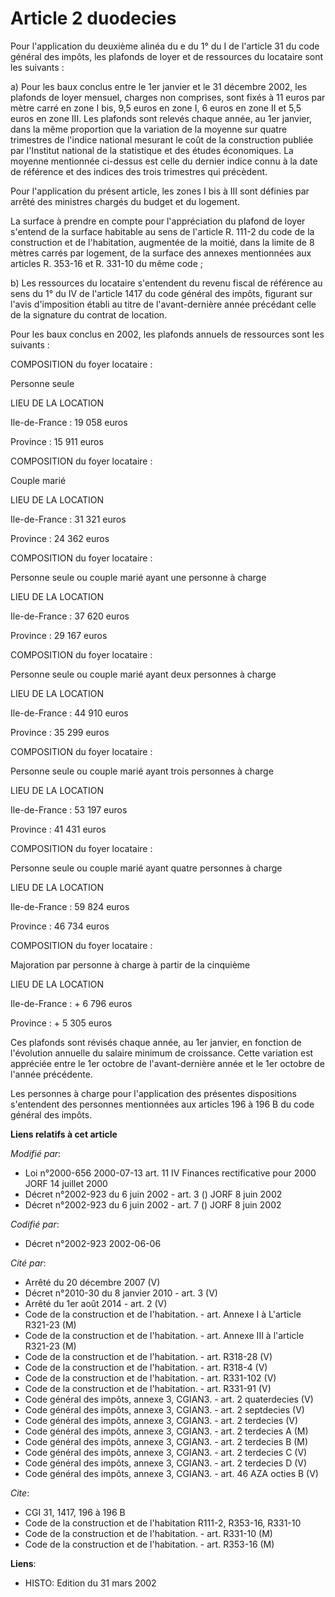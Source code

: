 # Article 2 duodecies

Pour l'application du deuxième alinéa du e du 1° du I de l'article 31 du code général des impôts, les plafonds de loyer et de
ressources du locataire sont les suivants :

a) Pour les baux conclus entre le 1er janvier et le 31 décembre 2002, les plafonds de loyer mensuel, charges non comprises,
sont fixés à 11 euros par mètre carré en zone I bis, 9,5 euros en zone I, 6 euros en zone II et 5,5 euros en zone III. Les
plafonds sont relevés chaque année, au 1er janvier, dans la même proportion que la variation de la moyenne sur quatre
trimestres de l'indice national mesurant le coût de la construction publiée par l'Institut national de la statistique et des
études économiques. La moyenne mentionnée ci-dessus est celle du dernier indice connu à la date de référence et des indices
des trois trimestres qui précèdent.

Pour l'application du présent article, les zones I bis à III sont définies par arrêté des ministres chargés du budget et du
logement.

La surface à prendre en compte pour l'appréciation du plafond de loyer s'entend de la surface habitable au sens de l'article
R. 111-2 du code de la construction et de l'habitation, augmentée de la moitié, dans la limite de 8 mètres carrés par
logement, de la surface des annexes mentionnées aux articles R. 353-16 et R. 331-10 du même code ;

b) Les ressources du locataire s'entendent du revenu fiscal de référence au sens du 1° du IV de l'article 1417 du code
général des impôts, figurant sur l'avis d'imposition établi au titre de l'avant-dernière année précédant celle de la
signature du contrat de location.

Pour les baux conclus en 2002, les plafonds annuels de ressources sont les suivants :

COMPOSITION du foyer locataire :

Personne seule

LIEU DE LA LOCATION

Ile-de-France : 19 058 euros

Province : 15 911 euros

COMPOSITION du foyer locataire :

Couple marié

LIEU DE LA LOCATION

Ile-de-France : 31 321 euros

Province : 24 362 euros

COMPOSITION du foyer locataire :

Personne seule ou couple marié ayant une personne à charge

LIEU DE LA LOCATION

Ile-de-France : 37 620 euros

Province : 29 167 euros

COMPOSITION du foyer locataire :

Personne seule ou couple marié ayant deux personnes à charge

LIEU DE LA LOCATION

Ile-de-France : 44 910 euros

Province : 35 299 euros

COMPOSITION du foyer locataire :

Personne seule ou couple marié ayant trois personnes à charge

LIEU DE LA LOCATION

Ile-de-France : 53 197 euros

Province : 41 431 euros

COMPOSITION du foyer locataire :

Personne seule ou couple marié ayant quatre personnes à charge

LIEU DE LA LOCATION

Ile-de-France : 59 824 euros

Province : 46 734 euros

COMPOSITION du foyer locataire :

Majoration par personne à charge à partir de la cinquième

LIEU DE LA LOCATION

Ile-de-France : + 6 796 euros

Province : + 5 305 euros

Ces plafonds sont révisés chaque année, au 1er janvier, en fonction de l'évolution annuelle du salaire minimum de croissance.
Cette variation est appréciée entre le 1er octobre de l'avant-dernière année et le 1er octobre de l'année précédente.

Les personnes à charge pour l'application des présentes dispositions s'entendent des personnes mentionnées aux articles 196 à
196 B du code général des impôts.

**Liens relatifs à cet article**

_Modifié par_:

  - Loi n°2000-656 2000-07-13 art. 11 IV Finances rectificative pour 2000 JORF 14 juillet 2000
  - Décret n°2002-923 du 6 juin 2002 - art. 3 () JORF 8 juin 2002
  - Décret n°2002-923 du 6 juin 2002 - art. 7 () JORF 8 juin 2002

_Codifié par_:

  - Décret n°2002-923 2002-06-06

_Cité par_:

  - Arrêté du 20 décembre 2007 (V)
  - Décret n°2010-30 du 8 janvier 2010 - art. 3 (V)
  - Arrêté du 1er août 2014 - art. 2 (V)
  - Code de la construction et de l'habitation. - art. Annexe I à L'article R321-23 (M)
  - Code de la construction et de l'habitation. - art. Annexe III à l'article R321-23 (M)
  - Code de la construction et de l'habitation. - art. R318-28 (V)
  - Code de la construction et de l'habitation. - art. R318-4 (V)
  - Code de la construction et de l'habitation. - art. R331-102 (V)
  - Code de la construction et de l'habitation. - art. R331-91 (V)
  - Code général des impôts, annexe 3, CGIAN3. - art. 2 quaterdecies (V)
  - Code général des impôts, annexe 3, CGIAN3. - art. 2 septdecies (V)
  - Code général des impôts, annexe 3, CGIAN3. - art. 2 terdecies (V)
  - Code général des impôts, annexe 3, CGIAN3. - art. 2 terdecies A (M)
  - Code général des impôts, annexe 3, CGIAN3. - art. 2 terdecies B (M)
  - Code général des impôts, annexe 3, CGIAN3. - art. 2 terdecies C (V)
  - Code général des impôts, annexe 3, CGIAN3. - art. 2 terdecies D (V)
  - Code général des impôts, annexe 3, CGIAN3. - art. 46 AZA octies B (V)

_Cite_:

  - CGI 31, 1417, 196 à 196 B
  - Code de la construction et de l'habitation R111-2, R353-16, R331-10
  - Code de la construction et de l'habitation. - art. R331-10 (M)
  - Code de la construction et de l'habitation. - art. R353-16 (M)

**Liens**:

  - HISTO: Edition du 31 mars 2002
